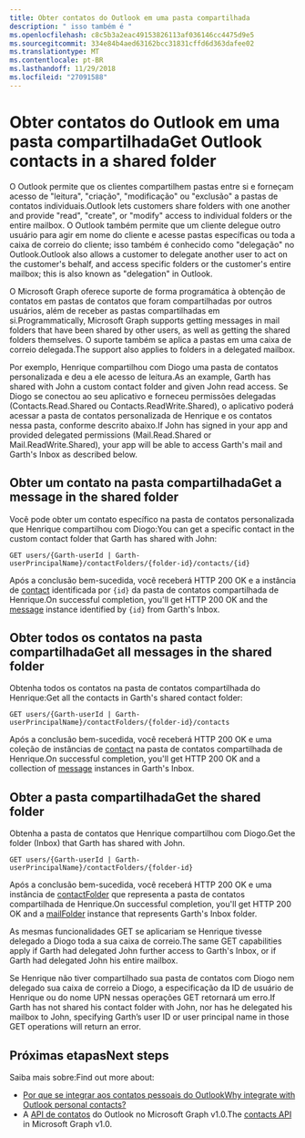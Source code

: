 ```yaml
---
title: Obter contatos do Outlook em uma pasta compartilhada
description: " isso também é "
ms.openlocfilehash: c8c5b3a2eac49153826113af036146cc4475d9e5
ms.sourcegitcommit: 334e84b4aed63162bcc31831cffd6d363dafee02
ms.translationtype: MT
ms.contentlocale: pt-BR
ms.lasthandoff: 11/29/2018
ms.locfileid: "27091588"
---
```

# <a name="get-outlook-contacts-in-a-shared-folder"></a><span data-ttu-id="1c2f4-103">Obter contatos do Outlook em uma pasta compartilhada</span><span class="sxs-lookup"><span data-stu-id="1c2f4-103">Get Outlook contacts in a shared folder</span></span>

<span data-ttu-id="1c2f4-104">O Outlook permite que os clientes compartilhem pastas entre si e forneçam acesso de "leitura", "criação", "modificação" ou "exclusão" a pastas de contatos individuais.</span><span class="sxs-lookup"><span data-stu-id="1c2f4-104">Outlook lets customers share folders with one another and provide "read", "create", or "modify" access to individual folders or the entire mailbox.</span></span> <span data-ttu-id="1c2f4-105">O Outlook também permite que um cliente delegue outro usuário para agir em nome do cliente e acesse pastas específicas ou toda a caixa de correio do cliente; isso também é conhecido como "delegação" no Outlook.</span><span class="sxs-lookup"><span data-stu-id="1c2f4-105">Outlook also allows a customer to delegate another user to act on the customer's behalf, and access specific folders or the customer's entire mailbox; this is also known as "delegation" in Outlook.</span></span>

<span data-ttu-id="1c2f4-106">O Microsoft Graph oferece suporte de forma programática à obtenção de contatos em pastas de contatos que foram compartilhadas por outros usuários, além de receber as pastas compartilhadas em si.</span><span class="sxs-lookup"><span data-stu-id="1c2f4-106">Programmatically, Microsoft Graph supports getting messages in mail folders that have been shared by other users, as well as getting the shared folders themselves.</span></span> <span data-ttu-id="1c2f4-107">O suporte também se aplica a pastas em uma caixa de correio delegada.</span><span class="sxs-lookup"><span data-stu-id="1c2f4-107">The support also applies to folders in a delegated mailbox.</span></span>

<span data-ttu-id="1c2f4-108">Por exemplo, Henrique compartilhou com Diogo uma pasta de contatos personalizada e deu a ele acesso de leitura.</span><span class="sxs-lookup"><span data-stu-id="1c2f4-108">As an example, Garth has shared with John a custom contact folder and given John read access.</span></span> <span data-ttu-id="1c2f4-109">Se Diogo se conectou ao seu aplicativo e forneceu permissões delegadas (Contacts.Read.Shared ou Contacts.ReadWrite.Shared), o aplicativo poderá acessar a pasta de contatos personalizada de Henrique e os contatos nessa pasta, conforme descrito abaixo.</span><span class="sxs-lookup"><span data-stu-id="1c2f4-109">If John has signed in your app and provided delegated permissions (Mail.Read.Shared or Mail.ReadWrite.Shared), your app will be able to access Garth's mail and Garth's Inbox as described below.</span></span>

## <a name="get-a-contact-in-the-shared-folder"></a><span data-ttu-id="1c2f4-110">Obter um contato na pasta compartilhada</span><span class="sxs-lookup"><span data-stu-id="1c2f4-110">Get a message in the shared folder</span></span>

<span data-ttu-id="1c2f4-111">Você pode obter um contato específico na pasta de contatos personalizada que Henrique compartilhou com Diogo:</span><span class="sxs-lookup"><span data-stu-id="1c2f4-111">You can get a specific contact in the custom contact folder that Garth has shared with John:</span></span>

<!-- { "blockType": "ignored" } -->
```http
GET users/{Garth-userId | Garth-userPrincipalName}/contactFolders/{folder-id}/contacts/{id}
```

<span data-ttu-id="1c2f4-112">Após a conclusão bem-sucedida, você receberá HTTP 200 OK e a instância de [contact](/graph/api/resources/contact?view=graph-rest-1.0) identificada por `{id}` da pasta de contatos compartilhada de Henrique.</span><span class="sxs-lookup"><span data-stu-id="1c2f4-112">On successful completion, you'll get HTTP 200 OK and the [message](/graph/api/resources/contact?view=graph-rest-1.0) instance identified by `{id}` from Garth's Inbox.</span></span>

## <a name="get-all-contacts-in-the-shared-folder"></a><span data-ttu-id="1c2f4-113">Obter todos os contatos na pasta compartilhada</span><span class="sxs-lookup"><span data-stu-id="1c2f4-113">Get all messages in the shared folder</span></span>

<span data-ttu-id="1c2f4-114">Obtenha todos os contatos na pasta de contatos compartilhada do Henrique:</span><span class="sxs-lookup"><span data-stu-id="1c2f4-114">Get all the contacts in Garth's shared contact folder:</span></span>

<!-- { "blockType": "ignored" } -->
```http
GET users/{Garth-userId | Garth-userPrincipalName}/contactFolders/{folder-id}/contacts
```

<span data-ttu-id="1c2f4-115">Após a conclusão bem-sucedida, você receberá HTTP 200 OK e uma coleção de instâncias de [contact](/graph/api/resources/contact?view=graph-rest-1.0) na pasta de contatos compartilhada de Henrique.</span><span class="sxs-lookup"><span data-stu-id="1c2f4-115">On successful completion, you'll get HTTP 200 OK and a collection of [message](/graph/api/resources/contact?view=graph-rest-1.0) instances in Garth's Inbox.</span></span>

## <a name="get-the-shared-folder"></a><span data-ttu-id="1c2f4-116">Obter a pasta compartilhada</span><span class="sxs-lookup"><span data-stu-id="1c2f4-116">Get the shared folder</span></span>

<span data-ttu-id="1c2f4-117">Obtenha a pasta de contatos que Henrique compartilhou com Diogo.</span><span class="sxs-lookup"><span data-stu-id="1c2f4-117">Get the folder (Inbox) that Garth has shared with John.</span></span>

<!-- { "blockType": "ignored" } -->
```http
GET users/{Garth-userId | Garth-userPrincipalName}/contactFolders/{folder-id}
```

<span data-ttu-id="1c2f4-118">Após a conclusão bem-sucedida, você receberá HTTP 200 OK e uma instância de [contactFolder](/graph/api/resources/contactfolder?view=graph-rest-1.0) que representa a pasta de contatos compartilhada de Henrique.</span><span class="sxs-lookup"><span data-stu-id="1c2f4-118">On successful completion, you'll get HTTP 200 OK and a [mailFolder](/graph/api/resources/contactfolder?view=graph-rest-1.0) instance that represents Garth's Inbox folder.</span></span>

<span data-ttu-id="1c2f4-119">As mesmas funcionalidades GET se aplicariam se Henrique tivesse delegado a Diogo toda a sua caixa de correio.</span><span class="sxs-lookup"><span data-stu-id="1c2f4-119">The same GET capabilities apply if Garth had delegated John further access to Garth's Inbox, or if Garth had delegated John his entire mailbox.</span></span>

<span data-ttu-id="1c2f4-120">Se Henrique não tiver compartilhado sua pasta de contatos com Diogo nem delegado sua caixa de correio a Diogo, a especificação da ID de usuário de Henrique ou do nome UPN nessas operações GET retornará um erro.</span><span class="sxs-lookup"><span data-stu-id="1c2f4-120">If Garth has not shared his contact folder with John, nor has he delegated his mailbox to John, specifying Garth’s user ID or user principal name in those GET operations will return an error.</span></span> 


## <a name="next-steps"></a><span data-ttu-id="1c2f4-121">Próximas etapas</span><span class="sxs-lookup"><span data-stu-id="1c2f4-121">Next steps</span></span>

<span data-ttu-id="1c2f4-122">Saiba mais sobre:</span><span class="sxs-lookup"><span data-stu-id="1c2f4-122">Find out more about:</span></span>

- [<span data-ttu-id="1c2f4-123">Por que se integrar aos contatos pessoais do Outlook</span><span class="sxs-lookup"><span data-stu-id="1c2f4-123">Why integrate with Outlook personal contacts?</span></span>](outlook-contacts-concept-overview.md)
- <span data-ttu-id="1c2f4-124">A [API de contatos](/graph/api/resources/contact?view=graph-rest-1.0) do Outlook no Microsoft Graph v1.0.</span><span class="sxs-lookup"><span data-stu-id="1c2f4-124">The [contacts API](/graph/api/resources/contact?view=graph-rest-1.0) in Microsoft Graph v1.0.</span></span>